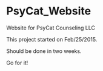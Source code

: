 # PsyCat_Website
Website for PsyCat Counseling LLC

This project started on Feb/25/2015.

Should be done in two weeks.

Go for it!

